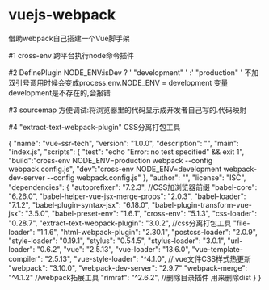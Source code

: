 # vuejs-webpack
借助webpack自己搭建一个Vue脚手架

#1 cross-env
跨平台执行node命令插件

#2 DefinePlugin
NODE_ENV:isDev ? ' "development" ' :' "production" ' 
不加双引号调用时候会变成process.env.NODE_ENV = development 变量development是不存在的,会报错

#3 sourcemap
方便调试:将浏览器里的代码显示成开发者自己写的.代码映射

#4  "extract-text-webpack-plugin"
CSS分离打包工具

{
  "name": "vue-ssr-tech",
  "version": "1.0.0",
  "description": "",
  "main": "index.js",
  "scripts": {
    "test": "echo \"Error: no test specified\" && exit 1",
    "build":"cross-env NODE_ENV=production webpack --config webpack.config.js",
    "dev":"cross-env NODE_ENV=development  webpack-dev-server --config webpack.config.js"
  },
  "author": "",
  "license": "ISC",
  "dependencies": {
    "autoprefixer": "7.2.3",  //CSS加浏览器前缀
    "babel-core": "6.26.0",
    "babel-helper-vue-jsx-merge-props": "2.0.3",
    "babel-loader": "7.1.2",
    "babel-plugin-syntax-jsx": "6.18.0",
    "babel-plugin-transform-vue-jsx": "3.5.0",
    "babel-preset-env": "1.6.1",
    "cross-env": "5.1.3",
    "css-loader": "0.28.7",
    "extract-text-webpack-plugin": "3.0.2", //css分离打包工具
    "file-loader": "1.1.6", 
    "html-webpack-plugin": "2.30.1",
    "postcss-loader": "2.0.9",
    "style-loader": "0.19.1",
    "stylus": "0.54.5",
    "stylus-loader": "3.0.1",
    "url-loader": "0.6.2",
    "vue": "2.5.13",
    "vue-loader": "13.6.0",
    "vue-template-compiler": "2.5.13",
    "vue-style-loader": "^4.1.0",    //.vue文件CSS样式热更新
    "webpack": "3.10.0",
    "webpack-dev-server": "2.9.7"
    "webpack-merge": "^4.1.2"  //webpack拓展工具
    "rimraf": "^2.6.2",  //删除目录插件 用来删除dist
  }
}
